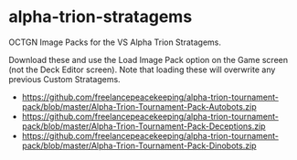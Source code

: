 # alpha-trion-stratagems

OCTGN Image Packs for the VS Alpha Trion Stratagems.

Download these and use the Load Image Pack option on the Game screen (not the Deck Editor screen).
Note that loading these will overwrite any previous Custom Stratagems.

* https://github.com/freelancepeacekeeping/alpha-trion-tournament-pack/blob/master/Alpha-Trion-Tournament-Pack-Autobots.zip
* https://github.com/freelancepeacekeeping/alpha-trion-tournament-pack/blob/master/Alpha-Trion-Tournament-Pack-Deceptions.zip
* https://github.com/freelancepeacekeeping/alpha-trion-tournament-pack/blob/master/Alpha-Trion-Tournament-Pack-Dinobots.zip
